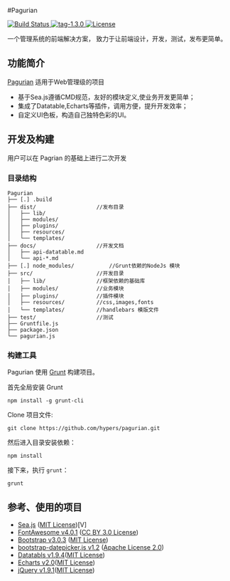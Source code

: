 #Pagurian

[ ![Build Status](https://img.shields.io/travis/joyent/node/v0.6.svg) ](http://www.pagurian.com)[ ![tag-1.3.0](https://img.shields.io/badge/tag-v1.3.0-orange.svg) ](https://github.com/hypers/pagurian/tree/v1.3.0)[ ![License](http://img.shields.io/badge/license-MIT-blue.svg?style=flat) ](http://mit-license.org/)

一个管理系统的前端解决方案， 致力于让前端设计，开发，测试，发布更简单。

功能简介
--------

[Pagurian](http://www.pagurian.com) 适用于Web管理级的项目

-	基于Sea.js遵循CMD规范，友好的模块定义,使业务开发更简单；
-	集成了Datatable,Echarts等插件，调用方便，提升开发效率；
-	自定义UI色板，构造自己独特色彩的UI。

开发及构建
----------

用户可以在 Pagrian 的基础上进行二次开发

### 目录结构

```
Pagurian
├── [.] .build
├── dist/                   //发布目录
│   ├── lib/
│   ├── modules/
│   ├── plugins/
│   ├── resources/
│   └── templates/
├── docs/                   //开发文档
│   ├── api-datatable.md
│   └── api-*.md
├── [.] node_modules/           //Grunt依赖的NodeJs 模块
├── src/                    //开发目录
│   ├── lib/                //框架依赖的基础库
│   ├── modules/            //业务模块
│   ├── plugins/            //插件模块
│   ├── resources/          //css,images,fonts
│   └── templates/          //handlebars 模版文件
├── test/                   //测试
├── Gruntfile.js
├── package.json
└── pagurian.js
```

### 构建工具

Pagurian 使用 [Grunt](http://gruntjs.com/) 构建项目。

首先全局安装 Grunt

```
npm install -g grunt-cli
```

Clone 项目文件:

```
git clone https://github.com/hypers/pagurian.git
```

然后进入目录安装依赖：

```
npm install
```

接下来，执行 `grunt`：

```
grunt
```

参考、使用的项目
----------------

-	[Sea.js](https://github.com/seajs/seajs) ([MIT License](https://github.com/seajs/seajs/blob/master/LICENSE.md)\)[V]
-	[FontAwesome v4.0.1](https://github.com/FortAwesome/Font-Awesome/) ([CC BY 3.0 License](http://creativecommons.org/licenses/by/3.0/)\)
-	[Bootstrap v3.0.3](https://github.com/twbs/bootstrap) ([MIT License](https://github.com/twbs/bootstrap/blob/master/LICENSE)\)
-	[bootstrap-datepicker.js v1.2](http://www.eyecon.ro/bootstrap-datepicker/) ([Apache License 2.0](http://www.eyecon.ro/bootstrap-datepicker/js/bootstrap-datepicker.js)\)
-	[Datatabls v1.9.4](http://www.datatables.net/)\([MIT License](http://www.datatables.net/license/mit)\)
-	[Echarts v2.0](http://echarts.baidu.com/)\([MIT License](https://github.com/ecomfe/echarts/blob/master/LICENSE.txt)\)
-	[jQuery v1.9.1](http://jquery.com/)\([MIT License](https://jquery.org/license/)\)
